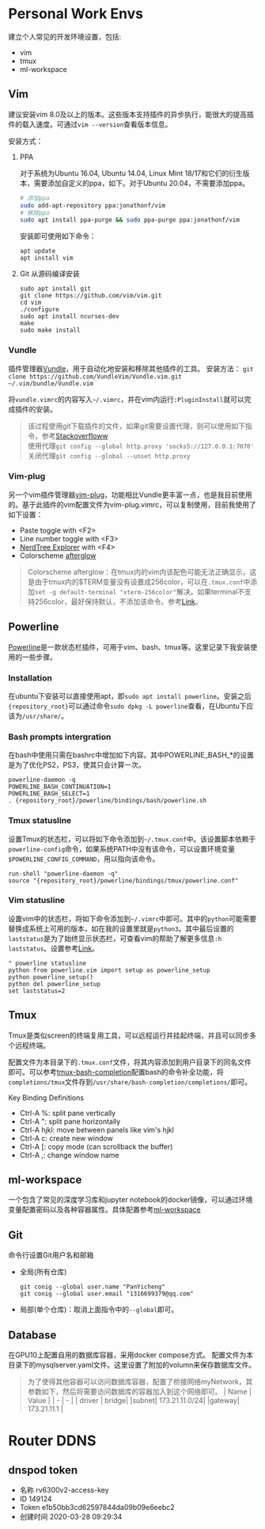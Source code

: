 # Personal Work Envs
建立个人常见的开发环境设置，包括:
* vim
* tmux
* ml-workspace

## Vim
建议安装vim 8.0及以上的版本。这些版本支持插件的异步执行，能很大的提高插件的载入速度。可通过```vim --version```查看版本信息。

安装方式：
1.  PPA

    对于系统为Ubuntu 16.04, Ubuntu 14.04, Linux Mint 18/17和它们的衍生版本，需要添加自定义的ppa，如下。对于Ubuntu 20.04，不需要添加ppa。
    ```bash
    # 添加ppa
    sudo add-apt-repository ppa:jonathonf/vim
    # 移除ppa
    sudo apt install ppa-purge && sudo ppa-purge ppa:jonathonf/vim
    ```
    安装即可使用如下命令：
    ```
    apt update
    apt install vim
    ```
2.  Git 从源码编译安装
    ```
    sudo apt install git
    git clone https://github.com/vim/vim.git
    cd vim
    ./configure
    sudo apt install ncurses-dev
    make
    sudo make install
    ```

### Vundle
插件管理器[Vundle](https://github.com/VundleVim/Vundle.vim)，用于自动化地安装和移除其他插件的工具。
安装方法：
```git clone https://github.com/VundleVim/Vundle.vim.git ~/.vim/bundle/Vundle.vim```

将```vundle.vimrc```的内容写入```~/.vimrc```，并在vim内运行```:PluginInstall```就可以完成插件的安装。

> 该过程使用git下载插件的文件，如果git需要设置代理，则可以使用如下指令，参考[Stackoverfloww][1]\
> 使用代理```git config --global http.proxy 'socks5://127.0.0.1:7070'```\
> 关闭代理```git config --global --unset http.proxy```

### Vim-plug
另一个vim插件管理器[vim-plug](https://github.com/junegunn/vim-plug)，功能相比Vundle更丰富一点，也是我目前使用的。基于此插件的vim配置文件为vim-plug.vimrc，可以复制使用，目前我使用了如下设置：
* Paste toggle with \<F2>
* Line number toggle with \<F3>
* [NerdTree Explorer](https://github.com/preservim/nerdtree) with \<F4>
* Colorscheme [afterglow](https://github.com/danilo-augusto/vim-afterglow)
> Colorscheme afterglow：在tmux内的vim内该配色可能无法正确显示，这是由于tmux内的$TERM变量没有设置成256color，可以在```.tmux.conf```中添加```set -g default-terminal "xterm-256color"```解决。如果terminal不支持256color，最好保持默认，不添加该命令。参考[Link](https://vi.stackexchange.com/questions/10708/no-syntax-highlighting-in-tmux)。

## Powerline
[Powerline](https://github.com/powerline/powerline)是一款状态栏插件，可用于vim、bash、tmux等。这里记录下我安装使用的一些步骤。

### Installation
在ubuntu下安装可以直接使用apt，即```sudo apt install powerline```。安装之后```{repository_root}```可以通过命令```sudo dpkg -L powerline```查看，在Ubuntu下应该为```/usr/share/```。
### Bash prompts intergration
在bash中使用只需在bashrc中增加如下内容。其中POWERLINE_BASH_*的设置是为了优化PS2，PS3，使其只会计算一次。
```
powerline-daemon -q
POWERLINE_BASH_CONTINUATION=1
POWERLINE_BASH_SELECT=1
. {repository_root}/powerline/bindings/bash/powerline.sh
```
### Tmux statusline
设置Tmux的状态栏，可以将如下命令添加到```~/.tmux.conf```中。该设置脚本依赖于```powerline-config```命令，如果系统PATH中没有该命令，可以设置环境变量```$POWERLINE_CONFIG_COMMAND```，用以指向该命令。
```
run-shell "powerline-daemon -q"
source "{repository_root}/powerline/bindings/tmux/powerline.conf"
```
### Vim statusline
设置vim中的状态栏，将如下命令添加到```~/.vimrc```中即可。其中的```python```可能需要替换成系统上可用的版本，如在我的设置里就是```python3```。其中最后设置的```laststatus```是为了始终显示状态栏，可查看vim的帮助了解更多信息```:h laststatus```。设置参考[Link](https://devpro.media/install-powerline-ubuntu/#configure-vim)。
```
" powerline statusline
python from powerline.vim import setup as powerline_setup
python powerline_setup()
python del powerline_setup
set laststatus=2
```

## Tmux
Tmux是类似screen的终端复用工具，可以远程运行并挂起终端，并且可以同步多个远程终端。

配置文件为本目录下的```.tmux.conf```文件，将其内容添加到用户目录下的同名文件即可。可以参考[tmux-bash-completion][2]配置bash的命令补全功能，将```completions/tmux```文件存到```/usr/share/bash-completion/completions/```即可。

Key Binding Definitions
* Ctrl-A %: split pane vertically
* Ctrl-A ": split pane horizontally
* Ctrl-A hjkl: move between panels like vim's hjkl
* Ctrl-A c: create new window
* Ctrl-A [: copy mode (can scrollback the buffer)
* Ctrl-A ,: change window name

## ml-workspace
一个包含了常见的深度学习库和jupyter notebook的docker镜像，可以通过环境变量配置密码以及各种容器属性。具体配置参考[ml-workspace](https://github.com/ml-tooling/ml-workspace)

## Git
命令行设置Git用户名和邮箱
* 全局(所有仓库)
  ```
  git conig --global user.name "PanYicheng"
  git conig --global user.email "1316699379@qq.com"
  ```
* 局部(单个仓库)：取消上面指令中的```--global```即可。

## Database
在GPU10上配置自用的数据库容器，采用docker compose方式。
配置文件为本目录下的mysqlserver.yaml文件。这里设置了附加的volumn来保存数据库文件。

> 为了使得其他容器可以访问数据库容器，配置了桥接网络myNetwork，其
  参数如下，然后将需要访问数据库的容器加入到这个网络即可。
> | Name | Value |
> | - | - |
> | driver | bridge|
> |subnet| 173.21.11.0/24|
> |gateway| 173.21.11.1 |


# Router DDNS

## dnspod token
* 名称 rv6300v2-access-key
* ID	149124
* Token	e1b50bb3cd62597844da09b09e6eebc2
* 创建时间 2020-03-28 09:29:34

[1]: https://stackoverflow.com/questions/15227130/using-a-socks-proxy-with-git-for-the-http-transport "Stackoverflow"
[2]: https://github.com/imomaliev/tmux-bash-completion "tmux-bash-completion"